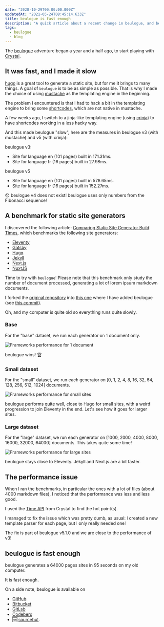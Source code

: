 ```yaml
---
date: "2020-10-29T00:00:00.000Z"
updatedAt: "2021-05-24T08:45:14.633Z"
title: beulogue is fast enough
description: "A quick article about a recent change in beulogue, and benchmarks"
tags:
  - beulogue
  - blog
---
```


The [beulogue](https://github.com/SiegfriedEhret/beulogue/) adventure began a year and a half ago, to start playing with [Crystal](https://crystal-lang.org/).

## It was fast, and I made it slow

[hugo](https://gohugo.io/) is a great tool to generate a static site, but for me it brings to many things. A goal of `beulogue` is to be as simple as possible. That is why I made the choice of using [mustache](https://mustache.github.io/) as the templating engine in the beginning.

The problem I encountered is that I had to hack a bit in the templating engine to bring some [shortcodes](https://beulogue.ehret.me/en/content/shortcodes.html), which are not native in mustache.

A few weeks ago, I switch to a jinja-like templating engine (using [crinja](https://github.com/straight-shoota/crinja/)) to have shortcodes working in a less hacky way.

And this made beulogue "slow", here are the measures in beulogue v3 (with mustache) and v5 (with crinja):

beulogue v3:

- Site for language en (101 pages) built in 171.31ms.
- Site for language fr (16 pages) built in 27.98ms.

beulogue v5

- Site for language en (101 pages) built in 578.65ms.
- Site for language fr (16 pages) built in 152.27ms.

😯 beulogue v4 does not exist! beulogue uses only numbers from the Fibonacci sequence!

## A benchmark for static site generators

I discovered the following article: [Comparing Static Site Generator Build Times](https://css-tricks.com/comparing-static-site-generator-build-times/), which benchmarks the following site generators:

- [Eleventy](https://www.11ty.dev/)
- [Gatsby](https://www.gatsbyjs.com/)
- [Hugo](https://gohugo.io/)
- [Jekyll](https://jekyllrb.com/)
- [Next.js](https://nextjs.org/)
- [NuxtJS](https://nuxtjs.org/)

Time to try with `beulogue`! Please note that this benchmark only study the number of document processed, generating a lot of lorem ipsum markdown documents.

I forked the [original repository](https://github.com/seancdavis/ssg-build-performance-tests) into [this one](https://github.com/SiegfriedEhret/ssg-build-performance-tests) where I have added beulogue (see [this commit](https://github.com/SiegfriedEhret/ssg-build-performance-tests/commit/723501b7beb47ed0d2a0049199619b5c7e131d57)).

Oh, and my computer is quite old so everything runs quite slowly.

### Base

For the "base" dataset, we run each generator on 1 document only.

![Frameworks performance for 1 document](/contentful/4Wvaj10WUfhiWIxS3TkbTK/f3cb55202f075ab1625f34ebcb7fe2eb/base.png)

beulogue wins! :trophy:

### Small dataset

For the "small" dataset, we run each generator on [0, 1, 2, 4, 8, 16, 32, 64, 128, 256, 512, 1024] documents.

![Frameworks performance for small sites](/contentful/22vv4UMbOpZW00pyjBNEXb/5c61075f332daef5410bd2257dacd1ad/small-sites.png)

beulogue performs quite well, close to Hugo for small sites, with a weird progression to join Eleventy in the end. Let's see how it goes for larger sites.

### Large dataset

For the "large" dataset, we run each generator on [1000, 2000, 4000, 8000, 16000, 32000, 64000] documents. This takes quite some time!

![Frameworks performance for large sites](/contentful/71347oDwPwf1v2KFYPbLSs/158e938aeb9becec152fa858f6e1b1b8/large-sites.png)

beulogue stays close to Eleventy. Jekyll and Next.js are a bit faster.

## The performance issue

When I ran the benchmarks, in particular the ones with a lot of files (about 4000 markdown files), I noticed that the performance was less and less good.

I used the [Time API](<https://crystal-lang.org/api/0.35.1/Time.html#measure(&):Time::Span-class-method>) from Crystal to find the hot point(s).

I managed to fix the issue which was pretty dumb, as usual: I created a new template parser for each page, but I only really needed one!

The fix is part of beulogue v5.1.0 and we are close to the performance of v3!

## beulogue is fast enough

beulogue generates a 64000 pages sites in 95 seconds on my old computer.

It is fast enough.

On a side note, beulogue is available on

- [GitHub](https://github.com/SiegfriedEhret/beulogue)
- [Bitbucket](https://bitbucket.org/siegfriedehret/beulogue)
- [GitLab](https://gitlab.com/SiegfriedEhret/beulogue)
- [Codeberg](https://codeberg.org/SiegfriedEhret/beulogue)
- 🆕 [sourcehut](https://git.sr.ht/~siegfriedehret/beulogue).
